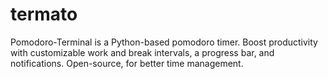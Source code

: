 # termato
Pomodoro-Terminal is a Python-based pomodoro timer. Boost productivity with customizable work and break intervals, a progress bar, and notifications. Open-source, for better time management.
